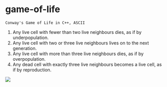 # game-of-life

`Conway's Game of Life in C++, ASCII`


1. Any live cell with fewer than two live neighbours dies, as if by underpopulation.
2. Any live cell with two or three live neighbours lives on to the next generation.
3. Any live cell with more than three live neighbours dies, as if by overpopulation.
4. Any dead cell with exactly three live neighbours becomes a live cell, as if by reproduction.



![](https://i.imgur.com/SqsW3pI.gif)

